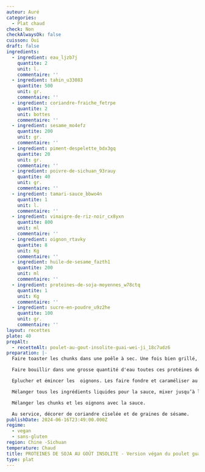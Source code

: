 ```yaml
---
auteur: Auré
categories:
  - Plat chaud
check: Non
checkAlwaysOk: false
cuisson: Oui
draft: false
ingredients:
  - ingredient: eau_ljzb7j
    quantite: 2
    unit: l.
    commentaire: ''
  - ingredient: tahin_u33083
    quantite: 500
    unit: gr.
    commentaire: ''
  - ingredient: coriandre-fraiche_fetrpe
    quantite: 2
    unit: bottes
    commentaire: ''
  - ingredient: sesame_mo4efz
    quantite: 200
    unit: gr.
    commentaire: ''
  - ingredient: piment-despelette_bdx3gq
    quantite: 20
    unit: gr.
    commentaire: ''
  - ingredient: poivre-de-sichuan_93rauy
    quantite: 40
    unit: gr.
    commentaire: ''
  - ingredient: tamari-sauce_bbwo4n
    quantite: 1
    unit: l.
    commentaire: ''
  - ingredient: vinaigre-de-riz-noir_cx8yxn
    quantite: 800
    unit: ml
    commentaire: ''
  - ingredient: oignon_rtavky
    quantite: 8
    unit: Kg
    commentaire: ''
  - ingredient: huile-de-sesame_fazth1
    quantite: 200
    unit: ml
    commentaire: ''
  - ingredient: proteines-de-soja-moyennes_w78ctq
    quantite: 1
    unit: Kg
    commentaire: ''
  - ingredient: sucre-en-poudre_u9z2he
    quantite: 100
    unit: gr.
    commentaire: ''
layout: recettes
plate: 40
prepAlt:
  - recetteAlt: poulet-au-gout-insolite-guai-wei-ji_18c7udz6
preparation: |-
  Faire toaster les chunks dans une poêle à sec. Une fois bien grillé, passer le tout au tamis et jeter la poudre crâmée.

  Faire bouillir dans une grosse quantité d'eau toutes ces protéines de soja.

  Eplucher et émincer les  oignons. Les faire fondre et caraméliser au wok. Saler.

  Mélanger tous les ingrédients liquides pour la sauce, mixer jusqu’à l’incorporation totale de sauce. La consistance doit être celle d’une pâte à crêpe, si ce n’est pas le cas, allonger avec de l’eau. Incorporer à la fin le sucre, les baies de Sichuan moulues et le piment d’Espelette.

  Mélanger les chunks et les oignons avec la sauce.

  Au service, décorer de coriandre ciselée et de graines de sésame.
publishDate: 2024-06-16T23:49:00.000Z
regime:
  - vegan
  - sans-gluten
region: Chine -Sichuan
temperature: Chaud
title: PROTEINES DE SOJA AU GOÛT INSOLITE - Version végan du poulet guai wei ji
type: plat
---
```

